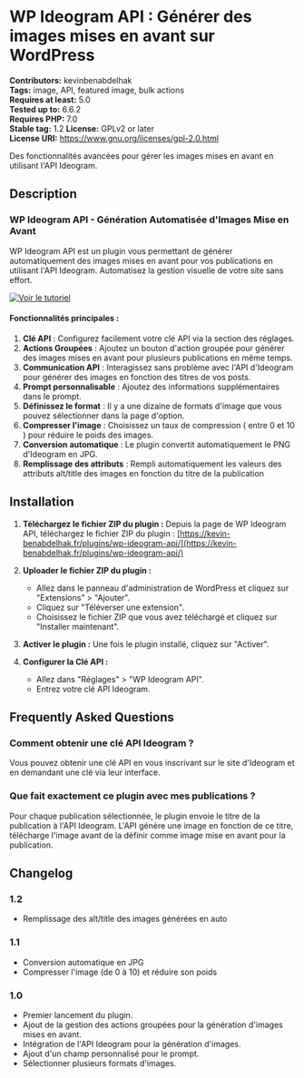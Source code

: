 # WP Ideogram API : Générer des images mises en avant sur WordPress

**Contributors:** kevinbenabdelhak  
**Tags:** image, API, featured image, bulk actions  
**Requires at least:** 5.0  
**Tested up to:** 6.6.2  
**Requires PHP:** 7.0  
**Stable tag:** 1.2 
**License:** GPLv2 or later  
**License URI:** https://www.gnu.org/licenses/gpl-2.0.html  

Des fonctionnalités avancées pour gérer les images mises en avant en utilisant l'API Ideogram.

## Description

### WP Ideogram API - Génération Automatisée d'Images Mise en Avant

WP Ideogram API est un plugin vous permettant de générer automatiquement des images mises en avant pour vos publications en utilisant l'API Ideogram. Automatisez la gestion visuelle de votre site sans effort.

[![Voir le tutoriel](https://img.youtube.com/vi/dBRef1YtBig/maxresdefault.jpg)](https://www.youtube.com/watch?v=dBRef1YtBig&ab_channel=KevinBenabdelhak)

#### Fonctionnalités principales :
1. **Clé API** : Configurez facilement votre clé API via la section des réglages.
2. **Actions Groupées** : Ajoutez un bouton d'action groupée pour générer des images mises en avant pour plusieurs publications en même temps.
3. **Communication API** : Interagissez sans problème avec l'API d'Ideogram pour générer des images en fonction des titres de vos posts.
4. **Prompt personnalisable** : Ajoutez des informations supplémentaires dans le prompt.
5. **Définissez le format** : Il y a une dizaine de formats d'image que vous pouvez sélectionner dans la page d'option.
6. **Compresser l'image** : Choisissez un taux de compression ( entre 0 et 10 ) pour réduire le poids des images.
7. **Conversion automatique** : Le plugin convertit automatiquement le PNG d'Ideogram en JPG.
8. **Remplissage des attributs** : Rempli automatiquement les valeurs des attributs alt/title des images en fonction du titre de la publication
   
## Installation

1. **Téléchargez le fichier ZIP du plugin :**
   Depuis la page de WP Ideogram API, téléchargez le fichier ZIP du plugin : [https://kevin-benabdelhak.fr/plugins/wp-ideogram-api/](https://kevin-benabdelhak.fr/plugins/wp-ideogram-api/)

2. **Uploader le fichier ZIP du plugin :**
   - Allez dans le panneau d'administration de WordPress et cliquez sur "Extensions" > "Ajouter".
   - Cliquez sur "Téléverser une extension".
   - Choisissez le fichier ZIP que vous avez téléchargé et cliquez sur "Installer maintenant".

3. **Activer le plugin :**
   Une fois le plugin installé, cliquez sur "Activer".

4. **Configurer la Clé API :**
   - Allez dans "Réglages" > "WP Ideogram API".
   - Entrez votre clé API Ideogram.

## Frequently Asked Questions

### Comment obtenir une clé API Ideogram ?
Vous pouvez obtenir une clé API en vous inscrivant sur le site d'Ideogram et en demandant une clé via leur interface.

### Que fait exactement ce plugin avec mes publications ?
Pour chaque publication sélectionnée, le plugin envoie le titre de la publication à l'API Ideogram. L'API génère une image en fonction de ce titre, télécharge l'image avant de la définir comme image mise en avant pour la publication.

## Changelog

### 1.2
* Remplissage des alt/title des images générées en auto
  
### 1.1
* Conversion automatique en JPG
* Compresser l'image (de 0 à 10) et réduire son poids 

### 1.0
* Premier lancement du plugin.
* Ajout de la gestion des actions groupées pour la génération d'images mises en avant.
* Intégration de l'API Ideogram pour la génération d'images.
* Ajout d'un champ personnalisé pour le prompt.
* Sélectionner plusieurs formats d'images.
